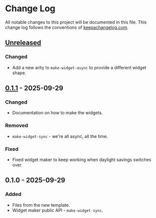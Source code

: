 # Change Log
All notable changes to this project will be documented in this file. This change log follows the conventions of [keepachangelog.com](http://keepachangelog.com/).

## [Unreleased]
### Changed
- Add a new arity to `make-widget-async` to provide a different widget shape.

## [0.1.1] - 2025-09-29
### Changed
- Documentation on how to make the widgets.

### Removed
- `make-widget-sync` - we're all async, all the time.

### Fixed
- Fixed widget maker to keep working when daylight savings switches over.

## 0.1.0 - 2025-09-29
### Added
- Files from the new template.
- Widget maker public API - `make-widget-sync`.

[Unreleased]: https://sourcehost.site/your-name/ttt-server/compare/0.1.1...HEAD
[0.1.1]: https://sourcehost.site/your-name/ttt-server/compare/0.1.0...0.1.1
